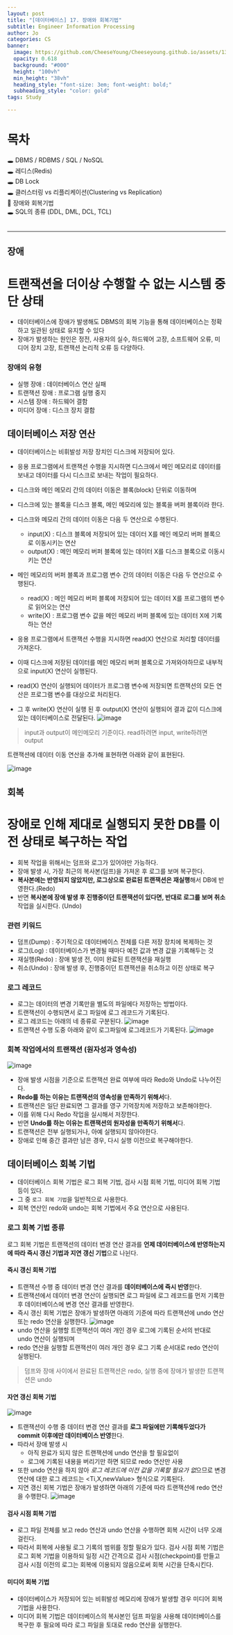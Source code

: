 ```yaml
---
layout: post
title: "[데이터베이스] 17. 장애와 회복기법"
subtitle: Engineer Information Processing
author: Jo
categories: CS
banner:
  image: https://github.com/CheeseYoung/Cheeseyoung.github.io/assets/132384527/aeac5cfa-eba8-4151-9407-183825690fdd
  opacity: 0.618
  background: "#000"
  height: "100vh"
  min_height: "38vh"
  heading_style: "font-size: 3em; font-weight: bold;"
  subheading_style: "color: gold"
tags: Study

---
```


# 목차
🕳 DBMS / RDBMS / SQL / NoSQL <br>
🕳 레디스(Redis) <br>
🕳 DB Lock <br>
🕳 클러스터링 vs 리플리케이션(Clustering vs Replication) <br>
📌 장애와 회복기법 <br>
🕳 SQL의 종류 (DDL, DML, DCL, TCL) <br>
<br>
<hr>



## 장애
# 트랜잭션을 더이상 수행할 수 없는 시스템 중단 상태
- 데이터베이스에 장애가 발생해도 DBMS의 회복 기능을 통해 데이터베이스는 정확하고 일관된 상태로 유지할 수 있다
- 장애가 발생하는 원인은 정전, 사용자의 실수, 하드웨어 고장, 소프트웨어 오류, 미디어 장치 고장, 트랜잭션 논리적 오류 등 다양하다.
### 장애의 유형
  - 실행 장애 : 데이터베이스 연산 실패
  - 트랜잭션 장애 : 프로그램 실행 중지
  - 시스템 장애 : 하드웨어 결함
  - 미디어 장애 : 디스크 장치 결함


## 데이터베이스 저장 연산
- 데이터베이스는 비휘발성 저장 장치인 디스크에 저장되어 있다. 
- 응용 프로그램에서 트랜잭션 수행을 지시하면 디스크에서 메인 메모리로 데이터를 보내고 데이터를 다시 디스크로 보내는 작업이 필요하다. 
- 디스크와 메인 메모리 간의 데이터 이동은 블록(block) 단위로 이동하며
- 디스크에 있는 블록을 디스크 블록, 메인 메모리에 있는 블록을 버퍼 블록이라 한다.

- 디스크와 메모리 간의 데이터 이동은 다음 두 연산으로 수행된다.
  - input(X) : 디스크 블록에 저장되어 있는 데이터 X를 메인 메모리 버퍼 블록으로 이동시키는 연산
  - output(X) : 메인 메모리 버퍼 블록에 있는 데이터 X를 디스크 블록으로 이동시키는 연산

- 메인 메모리의 버퍼 블록과 프로그램 변수 간의 데이터 이동은 다음 두 연산으로 수행된다.
  - read(X) : 메인 메모리 버퍼 블록에 저장되어 있는 데이터 X를 프로그램의 변수로 읽어오는 연산
  - write(X) : 프로그램 변수 값을 메인 메모리 버퍼 블록에 있는 데이터 X에 기록하는 연산

- 응용 프로그램에서 트랜잭션 수행을 지시하면 read(X) 연산으로 처리할 데이터를 가져온다. 
- 이때 디스크에 저장된 데이터를 메인 메모리 버퍼 블록으로 가져와야하므로 내부적으로 input(X) 연산이 실행된다.
- read(X) 연산이 실행되어 데이터가 프로그램 변수에 저장되면 트랜잭션의 모든 연산은 프로그램 변수를 대상으로 처리된다.
- 그 후 write(X) 연산이 실행 된 후 output(X) 연산이 실행되어 결과 값이 디스크에 있는 데이터베이스로 전달된다.
![image](https://github.com/CheeseYoung/Cheeseyoung.github.io/assets/132384527/aeac5cfa-eba8-4151-9407-183825690fdd)

> input과 output이 메인메모리 기준이다. read하려면 input, write하려면 output

트랜잭션에 데이터 이동 연산을 추가해 표현하면 아래와 같이 표현된다.

![image](https://github.com/CheeseYoung/Cheeseyoung.github.io/assets/132384527/5c8c0e19-de3d-4e35-820f-5404a0f2e7c8)



## 회복
# 장애로 인해 제대로 실행되지 못한 DB를 이전 상태로 복구하는 작업
- 회복 작업을 위해서는 덤프와 로그가 있어야만 가능하다.
- 장애 발생 시, 가장 최근의 복사본(덤프)을 가져온 후 로그를 보며 복구한다.
- **복사본에는 반영되지 않았지만, 로그상으로 완료된 트랜잭션은 재실행**해서 DB에 반영한다.(Redo)
- 반면 **복사본에 장애 발생 후 진행중이던 트랜잭션이 있다면, 반대로 로그를 보며 취소** 작업을 실시한다. (Undo)
  
### 관련 키워드
  - 덤프(Dump) : 주기적으로 데이터베이스 전체를 다른 저장 장치에 복제하는 것
  - 로그(Log) : 데이터베이스가 변경될 때마다 예전 값과 변경 값을 기록해두는 것
  - 재실행(Redo) : 장애 발생 전, 이미 완료된 트랜잭션을 재실행
  - 취소(Undo) : 장애 발생 후, 진행중이던 트랜잭션을 취소하고 이전 상태로 복구

### 로그 레코드
- 로그는 데이터의 변경 기록만을 별도의 파일에다 저장하는 방법이다.
- 트랜잭션이 수행되면서 로그 파일에 로그 레코드가 기록된다.
- 로그 레코드는 아래의 네 종류로 구분된다.
![image](https://github.com/CheeseYoung/Cheeseyoung.github.io/assets/132384527/fbb807e6-befe-4bd2-9869-b5fc904e7737)
- 트랜잭션 수행 도중 아래와 같이 로그파일에 로그레코드가 기록된다.
![image](https://github.com/CheeseYoung/Cheeseyoung.github.io/assets/132384527/d682da2b-02a3-4aaf-aab4-c25becc979af)


### 회복 작업에서의 트랜잭션 (원자성과 영속성)
![image](https://github.com/CheeseYoung/Cheeseyoung.github.io/assets/132384527/e0151fee-a59c-488f-af8f-39aa2605c311)
- 장애 발생 시점을 기준으로 트랜잭션 완료 여부에 따라 Redo와 Undo로 나누어진다.
- **Redo를 하는 이유는 트랜잭션의 영속성을 만족하기 위해서**다.
- 트랜잭션은 일단 완료되면 그 결과를 영구 기억장치에 저장하고 보존해야한다.
- 이를 위해 다시 Redo 작업을 실시해서 저장한다.
- 반면 **Undo를 하는 이유는 트랜잭션의 원자성을 만족하기 위해서**다.
- 트랜잭션은 전부 실행되거나, 아예 실행되지 않아야한다.
- 장애로 인해 중간 결과만 남은 경우, 다시 실행 이전으로 복구해야한다.


## 데이터베이스 회복 기법
- 데이터베이스 회복 기법은 로그 회복 기법, 검사 시점 회복 기법, 미디어 회복 기법 등이 있다.
- 그 중 ``로그 회복 기법``을 일반적으로 사용한다.
- 회복 연산인 redo와 undo는 회복 기법에서 주요 연산으로 사용된다.

### 로그 회복 기법 종류
로그 회복 기법은 트랜잭션의 데이터 변경 연산 결과를 **언제 데이터베이스에 반영하는지에 따라 즉시 갱신 기법과 지연 갱신 기법**으로 나뉜다.
#### 즉시 갱신 회복 기법
- 트랜잭션 수행 중 데이터 변경 연산 결과를 **데이터베이스에 즉시 반영**한다.
- 트랜잭션에서 데이터 변경 연산이 실행되면 로그 파일에 로그 레코드를 먼저 기록한 후 데이터베이스에 변경 연산 결과를 반영한다.
- 즉시 갱신 회복 기법은 장애가 발생하면 아래의 기준에 따라 트랜잭션에 undo 연산 또는 redo 연산을 실행한다.
![image](https://github.com/CheeseYoung/Cheeseyoung.github.io/assets/132384527/3643598d-6e61-4503-923f-621424793efd)
- undo 연산을 실행할 트랜잭션이 여러 개인 경우 로그에 기록된 순서의 반대로 undo 연산이 실행되며
- redo 연산을 실행할 트랜잭션이 여러 개인 경우 로그 기록 순서대로 redo 연산이 실행된다.

 > 덤프와 장애 사이에서 완료된 트랜잭션은 redo, 실행 중에 장애가 발생한 트랜잭션은 undo

#### 자연 갱신 회복 기법
![image](https://github.com/CheeseYoung/Cheeseyoung.github.io/assets/132384527/dfd296c7-5026-42b8-89a0-2b5810fb0fbb)
- 트랜잭션이 수행 중 데이터 변경 연산 결과를 **로그 파일에만 기록해두었다가 commit 이후에만 데이터베이스 반영**한다.
- 따라서 장애 발생 시
  - 아직 완료가 되지 않은 트랜잭션에 undo 연산을 할 필요없이
  - 로그에 기록된 내용을 버리기만 하면 되므로 redo 연산만 사용
- 또한 undo 연산을 하지 않아 *로그 레코드에 이전 값을 기록할 필요가 없*으므로 변경 연산에 대한 로그 레코드는 <Ti,X,newValue> 형식으로 기록된다.
- 지연 갱신 회복 기법은 장애가 발생하면 아래의 기준에 따라 트랜잭션에 redo 연산을 수행한다.
![image](https://github.com/CheeseYoung/Cheeseyoung.github.io/assets/132384527/9bce4152-4d62-4618-8b81-9fe5f47a0e17)

#### 검사 시점 회복 기법
- 로그 파일 전체를 보고 redo 연산과 undo 연산을 수행하면 회복 시간이 너무 오래 걸린다.
- 따라서 회복에 사용될 로그 기록의 범위를 정할 필요가 있다.
  검사 시점 회복 기법은 로그 회복 기법을 이용하되
  일정 시간 간격으로 검사 시점(checkpoint)를 만들고
  검사 시점 이전의 로그는 회복에 이용되지 않음으로써 회복 시간을 단축시킨다.

#### 미디어 회복 기법
- 데이터베이스가 저장되어 있는 비휘발성 메모리에 장애가 발생할 경우 미디어 회복 기법을 사용한다.
- 미디어 회복 기법은 데이터베이스의 복사본인 덤프 파일을 사용해 데이터베이스를 복구한 후
  필요에 따라 로그 파일을 토대로 redo 연산을 실행한다.

















